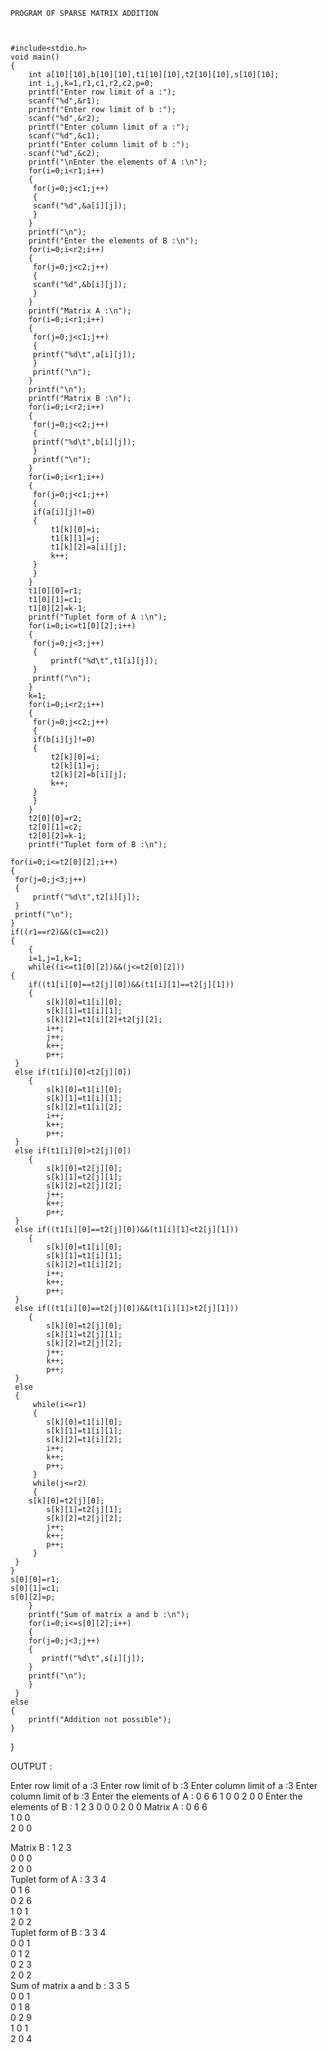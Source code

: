 	PROGRAM OF SPARSE MATRIX ADDITION
	
	
	
	#include<stdio.h>
	void main()
	{
	    int a[10][10],b[10][10],t1[10][10],t2[10][10],s[10][10];
	    int i,j,k=1,r1,c1,r2,c2,p=0;
	    printf("Enter row limit of a :");
	    scanf("%d",&r1);
	    printf("Enter row limit of b :");
	    scanf("%d",&r2);
	    printf("Enter column limit of a :");
	    scanf("%d",&c1);
	    printf("Enter column limit of b :");
	    scanf("%d",&c2);
	    printf("\nEnter the elements of A :\n");
	    for(i=0;i<r1;i++)
	    {
	   	 for(j=0;j<c1;j++)
	   	 {
	   	 scanf("%d",&a[i][j]);
	   	 }
	    }
	    printf("\n");
	    printf("Enter the elements of B :\n");
	    for(i=0;i<r2;i++)
	    {
	   	 for(j=0;j<c2;j++)
	   	 {
	   	 scanf("%d",&b[i][j]);
	   	 }
	    }
	    printf("Matrix A :\n");
	    for(i=0;i<r1;i++)
	    {
	   	 for(j=0;j<c1;j++)
	   	 {
	   	 printf("%d\t",a[i][j]);
	   	 }
	   	 printf("\n");
	    }
	    printf("\n");
	    printf("Matrix B :\n");
	    for(i=0;i<r2;i++)
	    {
	   	 for(j=0;j<c2;j++)
	   	 {
	   	 printf("%d\t",b[i][j]);
	   	 }
	   	 printf("\n");
	    }
	    for(i=0;i<r1;i++)
	    {
	   	 for(j=0;j<c1;j++)
	   	 {
	   	 if(a[i][j]!=0)
	   	 {
	   		 t1[k][0]=i;
	   		 t1[k][1]=j;
	   		 t1[k][2]=a[i][j];
	   		 k++;
	   	 }
	   	 }
	    }
	    t1[0][0]=r1;
	    t1[0][1]=c1;
	    t1[0][2]=k-1;
	    printf("Tuplet form of A :\n");
	    for(i=0;i<=t1[0][2];i++)
	    {
	   	 for(j=0;j<3;j++)
	   	 {
	   		 printf("%d\t",t1[i][j]);
	   	 }
	   	 printf("\n");
	    }
	    k=1;
	    for(i=0;i<r2;i++)
	    {
	   	 for(j=0;j<c2;j++)
	   	 {
	   	 if(b[i][j]!=0)
	   	 {
	   		 t2[k][0]=i;
	   		 t2[k][1]=j;
	   		 t2[k][2]=b[i][j];
	   		 k++;
	   	 }
	   	 }
	    }
	    t2[0][0]=r2;
	    t2[0][1]=c2;
	    t2[0][2]=k-1;
	    printf("Tuplet form of B :\n");
	    
    for(i=0;i<=t2[0][2];i++)
    {
   	 for(j=0;j<3;j++)
   	 {
   		 printf("%d\t",t2[i][j]);
   	 }
   	 printf("\n");
    }
    if((r1==r2)&&(c1==c2))
    {
        {
        i=1,j=1,k=1;
        while((i<=t1[0][2])&&(j<=t2[0][2]))
	{
        if((t1[i][0]==t2[j][0])&&(t1[i][1]==t2[j][1]))
        {
     		s[k][0]=t1[i][0];
			s[k][1]=t1[i][1];
			s[k][2]=t1[i][2]+t2[j][2];
			i++;
			j++;
			k++;
			p++;
	 }
	 else if(t1[i][0]<t2[j][0])
        {
     		s[k][0]=t1[i][0];
			s[k][1]=t1[i][1];
			s[k][2]=t1[i][2];
			i++;
			k++;
			p++;
	 }
	 else if(t1[i][0]>t2[j][0])
        {
     		s[k][0]=t2[j][0];
			s[k][1]=t2[j][1];
			s[k][2]=t2[j][2];
			j++;
			k++;
			p++;
	 }
	 else if((t1[i][0]==t2[j][0])&&(t1[i][1]<t2[j][1]))
        {
     		s[k][0]=t1[i][0];
			s[k][1]=t1[i][1];
			s[k][2]=t1[i][2];
			i++;
			k++;
			p++;
	 }
	 else if((t1[i][0]==t2[j][0])&&(t1[i][1]>t2[j][1]))
        {
     		s[k][0]=t2[j][0];
			s[k][1]=t2[j][1];
			s[k][2]=t2[j][2];
			j++;
			k++;
			p++;
	 }
	 else
	 {
		 while(i<=r1)
		 {
 			s[k][0]=t1[i][0];
			s[k][1]=t1[i][1];
			s[k][2]=t1[i][2];
			i++;
			k++;
			p++;
		 }
		 while(j<=r2)
		 {
   		s[k][0]=t2[j][0];
			s[k][1]=t2[j][1];
			s[k][2]=t2[j][2];
			j++;
			k++;
			p++;
		 }
	 }
	}
	s[0][0]=r1;
	s[0][1]=c1;
	s[0][2]=p;
        }
        printf("Sum of matrix a and b :\n");
        for(i=0;i<=s[0][2];i++)
        {
        for(j=0;j<3;j++)
        {
     	   printf("%d\t",s[i][j]);
        }
        printf("\n");
        }
	 }
    else
    {
        printf("Addition not possible");
    }
}







OUTPUT :

Enter row limit of a :3
Enter row limit of b :3
Enter column limit of a :3
Enter column limit of b :3
Enter the elements of A :
0
6
6
1
0
0
2
0
0
Enter the elements of B :
1
2
3
0
0
0
2
0
0
Matrix A :
0    6    6    
1    0    0    
2    0    0    

Matrix B :
1    2    3    
0    0    0    
2    0    0    
Tuplet form of A :
3    3    4    
0    1    6    
0    2    6    
1    0    1    
2    0    2    
Tuplet form of B :
3    3    4    
0    0    1    
0    1    2    
0    2    3    
2    0    2    
Sum of matrix a and b :
3    3    5    
0    0    1    
0    1    8    
0    2    9    
1    0    1    
2    0    4    


